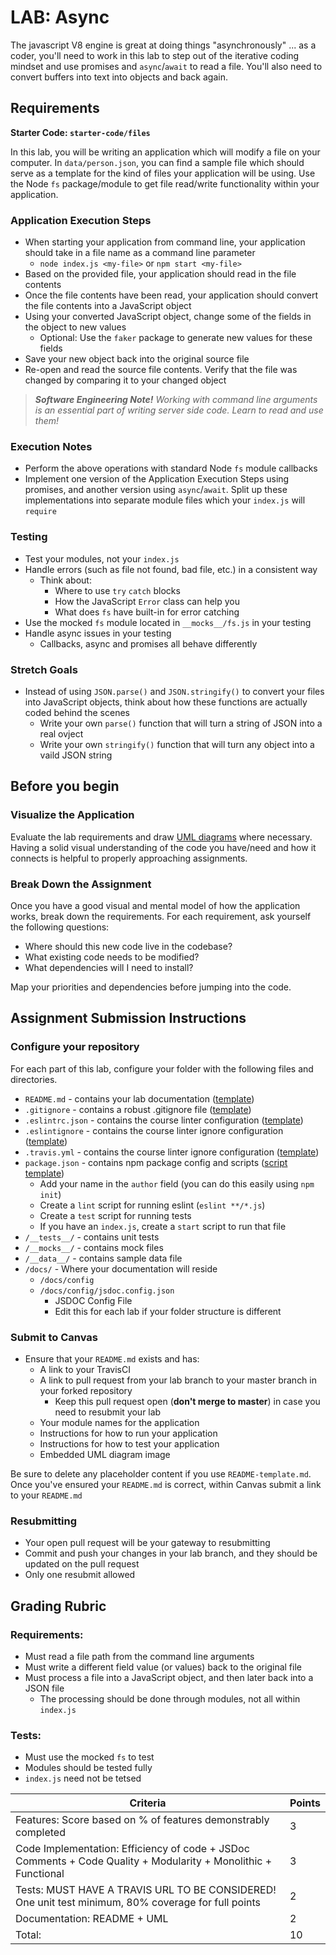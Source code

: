 # LAB: Async

The javascript V8 engine is great at doing things "asynchronously" ... as a coder, you'll need to work in this lab to step out of the iterative coding mindset and use promises and `async`/`await` to read a file. You'll also need to convert buffers into text into objects and back again.

## Requirements
**Starter Code: `starter-code/files`**

In this lab, you will be writing an application which will modify a file on your computer. In `data/person.json`, you can find a sample file which should serve as a template for the kind of files your application will be using. Use the Node `fs` package/module to get file read/write functionality within your application. 

### Application Execution Steps
* When starting your application from command line, your application should take in a file name as a command line parameter
    - `node index.js <my-file>` or `npm start <my-file>`
* Based on the provided file, your application should read in the file contents
* Once the file contents have been read, your application should convert the file contents into a JavaScript object
* Using your converted JavaScript object, change some of the fields in the object to new values
    - Optional: Use the `faker` package to generate new values for these fields
* Save your new object back into the original source file
* Re-open and read the source file contents. Verify that the file was changed by comparing it to your changed object 

>***Software Engineering Note!***
*Working with command line arguments is an essential part of writing server side code. Learn to read and use them!*

### Execution Notes

* Perform the above operations with standard Node `fs` module callbacks
* Implement one version of the Application Execution Steps using promises, and another version using `async`/`await`. Split up these implementations into separate module files which your `index.js` will `require`

### Testing
* Test your modules, not your `index.js`
* Handle errors (such as file not found, bad file, etc.) in a consistent way
    - Think about: 
        + Where to use `try` `catch` blocks
        + How the JavaScript `Error` class can help you
        + What does `fs` have built-in for error catching
* Use the mocked `fs` module located in `__mocks__/fs.js` in your testing
* Handle async issues in your testing
    - Callbacks, async and promises all behave differently
        
### Stretch Goals
* Instead of using `JSON.parse()` and `JSON.stringify()` to convert your files into JavaScript objects, think about how these functions are actually coded behind the scenes
    - Write your own `parse()` function that will turn a string of JSON into a real ovject
    - Write your own `stringify()` function that will turn any object into a vaild JSON string

## Before you begin

### Visualize the Application
Evaluate the lab requirements and draw [UML diagrams](https://github.com/codefellows/seattle-javascript-401n14/tree/master/reference/submission-instructions/labs#compose-a-uml-or-processdata-flow-diagram-for-every-application) where necessary. Having a solid visual understanding of the code you have/need and how it connects is helpful to properly approaching assignments.

### Break Down the Assignment 
Once you have a good visual and mental model of how the application works, break down the requirements. For each requirement, ask yourself the following questions:

* Where should this new code live in the codebase?
* What existing code needs to be modified?
* What dependencies will I need to install?

Map your priorities and dependencies before jumping into the code.

## Assignment Submission Instructions
### Configure your repository
For each part of this lab, configure your folder with the following files and directories.

* `README.md` - contains your lab documentation ([template](https://github.com/codefellows/seattle-javascript-401n14/blob/master/reference/submission-instructions/labs/README-template.md))
* `.gitignore` - contains a robust .gitignore file ([template](https://github.com/codefellows/seattle-javascript-401n14/blob/master/configs/.gitignore))
* `.eslintrc.json` - contains the course linter configuration ([template](https://github.com/codefellows/seattle-javascript-401n14/blob/master/configs/.eslintrc.json))
* `.eslintignore` - contains the course linter ignore configuration ([template](https://github.com/codefellows/seattle-javascript-401n14/blob/master/configs/.eslintignore))
* `.travis.yml` - contains the course linter ignore configuration ([template](https://github.com/codefellows/seattle-javascript-401n14/blob/master/configs/.travis.yml))
* `package.json` - contains npm package config and scripts ([script template](https://github.com/codefellows/seattle-javascript-401n14/blob/master/configs/package.json.notes))
    - Add your name in the `author` field (you can do this easily using `npm init`)
    - Create a `lint` script for running eslint (`eslint **/*.js`)
    - Create a `test` script for running tests
    - If you have an `index.js`, create a `start` script to run that file
* `/__tests__/` - contains unit tests
* `/__mocks__/` - contains mock files
* `/__data__/` - contains sample data file
* `/docs/` - Where your documentation will reside
    - `/docs/config`
    - `/docs/config/jsdoc.config.json`
        + JSDOC Config File
        + Edit this for each lab if your folder structure is different

### Submit to Canvas
* Ensure that your `README.md` exists and has: 
    - A link to your TravisCI 
    - A link to pull request from your lab branch to your master branch in your forked repository
        + Keep this pull request open (**don't merge to master**) in case you need to resubmit your lab
    - Your module names for the application
    - Instructions for how to run your application
    - Instructions for how to test your application
    - Embedded UML diagram image

Be sure to delete any placeholder content if you use `README-template.md`. Once you've ensured your `README.md` is correct, within Canvas submit a link to your `README.md`

### Resubmitting
* Your open pull request will be your gateway to resubmitting
* Commit and push your changes in your lab branch, and they should be updated on the pull request
* Only one resubmit allowed

## Grading Rubric
### Requirements: 
* Must read a file path from the command line arguments
* Must write a different field value (or values) back to the original file
* Must process a file into a JavaScript object, and then later back into a JSON file
    - The processing should be done through modules, not all within `index.js`

### Tests: 
* Must use the mocked `fs` to test
* Modules should be tested fully
* `index.js` need not be tetsed 


| Criteria | Points |
|---|---|
| Features: Score based on % of features demonstrably completed | 3 |
| Code Implementation: Efficiency of code + JSDoc Comments + Code Quality + Modularity + Monolithic + Functional  | 3 |
| Tests: MUST HAVE A TRAVIS URL TO BE CONSIDERED! One unit test minimum, 80% coverage for full points | 2 |
| Documentation: README + UML | 2 |
| Total: | 10 |
